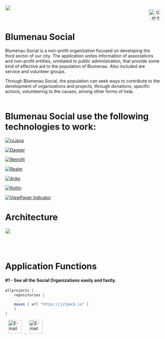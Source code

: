 <!-- Library Logo -->
<img src="http://www.blumenausocial.org/imagens/logo_blumenau_social.png?raw=true" align="left" hspace="1" vspace="1">

<!-- Visit me on google play -->
<a href='https://play.google.com/store/apps/developer?id=Peter+Richard+Carlim ' target='_blank' align="right"><img align="right" height='36' src='https://www.gstatic.com/android/market_images/web/play_prism_hlock_2x.png' alt='Get it on Google Play' /></a>

</br> 
</br> 

# Blumenau Social

Blumenau Social is a non-profit organization focused on developing the third sector of our city. The application unites information of associations and non-profit entities, unrelated to public administration, that provide some kind of effective aid to the population of Blumenau. Also included are service and volunteer groups.

Through Blumenau Social, the population can seek ways to contribute to the development of organizations and projects, through donations, specific actions, volunteering to the causes, among other forms of help.
</br> 
</br> 
# Blumenau Social use the following technologies to work:

<!-- Badges -->
[![rxJava](https://img.shields.io/static/v1.svg?label=rxJava&message=2&color=red)](https://github.com/ReactiveX/RxJava)

[![Dagger](https://img.shields.io/static/v1.svg?label=Dagger&message=2&color=red)](https://github.com/google/dagger)

[![Retrofit](https://img.shields.io/static/v1.svg?label=Retrofit&message=2&color=red)](https://github.com/square/retrofit)

[![Realm](https://img.shields.io/static/v1.svg?label=Realm&message=5.8&color=red)](https://github.com/realm/realm-java)

[![Anko](https://img.shields.io/static/v1.svg?label=Anko&message=0.10&color=red)](https://github.com/Kotlin/anko)

[![Kotlin](https://img.shields.io/static/v1.svg?label=Kotlin&message=1.2&color=red)](https://github.com/JetBrains/kotlin)

[![ViewPager Indicator](https://img.shields.io/static/v1.svg?label=ViewPager&Indicator&message=2.1.4&color=red)](https://github.com/ongakuer/CircleIndicator)

# Architecture

<img src="https://static-steelkiwi-dev.s3.amazonaws.com/media/filer_public/17/18/171889be-5f72-46d1-afb8-6a838d7f243a/0555ed9d-2eef-42a8-886e-c5a233a26c11.png?raw=true" align="left" hspace="1" vspace="1">
</br> 
</br> 
</br> 
</br> 

# Application Functions

#### #1 - See all the Social Organizations easily and fastly.
```gradle
allprojects {
    repositories {
	...
	maven { url "https://jitpack.io" }
    }
}
```
<a href="mailto:peter.richardcarlim.com" target="_blank" >
  <img src="https://ssl.gstatic.com/ui/v1/icons/mail/rfr/logo_gmail_lockup_default_1x.png" alt="E-mail" witdh="44" height="44" hspace="10">
</a>

<a href="http://linkedin.com/in/peter-richard-carlim" target="_blank" >
  <img src="https://upload.wikimedia.org/wikipedia/commons/c/c9/Linkedin.svg" alt="E-mail" witdh="44" height="44" hspace="10">
</a>

